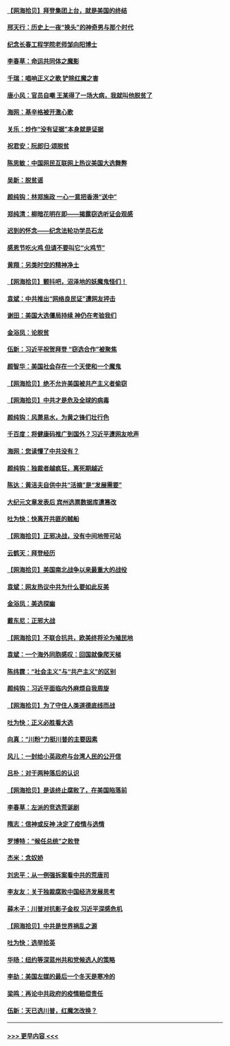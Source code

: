 #### [【网海拾贝】拜登集团上台，就是美国的终结](../pages/nsc993/n12589725.md?t=12021451) 
#### [邢天行：历史上一夜“换头”的神奇男与那个时代](../pages/nsc993/n12589424.md?t=12021451) 
#### [纪念长春工程学院老师邹向阳博士](../pages/nsc993/n12585390.md?t=12021451) 
#### [李春草：命运共同体之魔影](../pages/nsc993/n12585026.md?t=12021451) 
#### [千瑞：唱响正义之歌 铲除红魔之害](../pages/nsc993/n12585002.md?t=12021451) 
#### [唐小风：官员自嘲 王某得了一场大病，我就叫他脱贫了](../pages/nsc993/n12584981.md?t=12021451) 
#### [海网：基辛格被开激心歌](../pages/nsc993/n12584946.md?t=12021451) 
#### [关乐：炒作“没有证据”本身就是证据](../pages/nsc993/n12583146.md?t=12021451) 
#### [祝君安：阮郎归‧颂脱贫](../pages/nsc993/n12583119.md?t=12021451) 
#### [陈思敏：中国网民互联网上热议美国大选舞弊](../pages/nsc993/n12582845.md?t=12021451) 
#### [吴新：脱贫谣](../pages/nsc993/n12580839.md?t=12021451) 
#### [颜纯钩：林郑施政 一心一意把香港“送中”](../pages/nsc993/n12580805.md?t=12021451) 
#### [郑纯清：柳暗花明在即——揭露窃选听证会观感](../pages/nsc993/n12580795.md?t=12021451) 
#### [迟到的怀念——纪念法轮功学员石龙](../pages/nsc993/n12580245.md?t=12021451) 
#### [感恩节吃火鸡  但请不要叫它“火鸡节”](../pages/nsc993/n12580252.md?t=12021451) 
#### [黄翔：另类时空的精神净土](../pages/nsc993/n12578638.md?t=12021451) 
#### [【网海拾贝】颤抖吧，沼泽地的妖魔鬼怪们！](../pages/nsc993/n12578552.md?t=12021451) 
#### [袁斌：中共推出“网络良民证”遭网友抨击](../pages/nsc993/n12578511.md?t=12021451) 
#### [谢田：美国大选僵局持续 神仍在考验我们](../pages/nsc993/n12577432.md?t=12021451) 
#### [金浴凤：论脱贫](../pages/nsc993/n12576386.md?t=12021451) 
#### [伍新：习近平祝贺拜登 “窃选合作”被聚焦](../pages/nsc993/n12576358.md?t=12021451) 
#### [颜智华：美国社会存在一个天使和一个魔鬼](../pages/nsc993/n12574299.md?t=12021451) 
#### [【网海拾贝】绝不允许美国被共产主义者偷窃](../pages/nsc993/n12573396.md?t=12021451) 
#### [【网海拾贝】中共才是危及全球的病毒](../pages/nsc993/n12571204.md?t=12021451) 
#### [颜纯钩：风萧易水，为黄之锋们壮行色](../pages/nsc993/n12571487.md?t=12021451) 
#### [千百度：将健康码推广到国外？习近平遭网友呛声](../pages/nsc993/n12570808.md?t=12021451) 
#### [海网：您读懂了中共没有？](../pages/nsc993/n12570487.md?t=12021451) 
#### [颜纯钩：独裁者越疯狂，离死期越近](../pages/nsc993/n12569055.md?t=12021451) 
#### [陈达：黄洁夫自供中共“活摘”是“发展需要”](../pages/nsc993/n12568541.md?t=12021451) 
#### [大纪元文章发表后 宾州选票数据库遭篡改](../pages/nsc993/n12568105.md?t=12021451) 
#### [吐为快：快离开共匪的贼船](../pages/nsc993/n12568462.md?t=12021451) 
#### [【网海拾贝】正邪决战，没有中间地带可站](../pages/nsc993/n12568439.md?t=12021451) 
#### [云鹤天：拜登经历](../pages/nsc993/n12567294.md?t=12021451) 
#### [【网海拾贝】美国南北战争以来最重大的战役](../pages/nsc993/n12567247.md?t=12021451) 
#### [袁斌：网友热议中共为什么要如此反美](../pages/nsc993/n12567162.md?t=12021451) 
#### [金浴凤：美选探幽](../pages/nsc993/n12567147.md?t=12021451) 
#### [戴东尼：正邪大战](../pages/nsc993/n12567033.md?t=12021451) 
#### [【网海拾贝】不联合抗共，欧美终将沦为殖民地](../pages/nsc993/n12565068.md?t=12021451) 
#### [袁斌：一个海外同胞感叹：回国就像爬天梯](../pages/nsc993/n12564986.md?t=12021451) 
#### [陈纬霆：“社会主义”与“共产主义”的区别](../pages/nsc993/n12562417.md?t=12021451) 
#### [颜纯钩：习近平面临内外麻烦自我周旋](../pages/nsc993/n12563356.md?t=12021451) 
#### [【网海拾贝】为了守住人类道德底线而战](../pages/nsc993/n12562542.md?t=12021451) 
#### [吐为快：正义必胜看大选](../pages/nsc993/n12561967.md?t=12021451) 
#### [向真：“川粉”力挺川普的主要因素](../pages/nsc993/n12560774.md?t=12021451) 
#### [风儿：一封给小英政府与台湾人民的公开信](../pages/nsc993/n12560581.md?t=12021451) 
#### [吕朴：对于两种落后的认识](../pages/nsc993/n12560492.md?t=12021451) 
#### [【网海拾贝】是该终止腐败了，在美国陷落前](../pages/nsc993/n12559936.md?t=12021451) 
#### [李春草：左派的竞选荒诞剧](../pages/nsc993/n12558380.md?t=12021451) 
#### [隋志：信神或反神 决定了疫情与选情](../pages/nsc993/n12558255.md?t=12021451) 
#### [罗博特：“候任总统”之败登](../pages/nsc993/n12558189.md?t=12021451) 
#### [杰米：念奴娇](../pages/nsc993/n12558174.md?t=12021451) 
#### [刘忠平：从一例强拆案看中共的荒唐司](../pages/nsc993/n12558036.md?t=12021451) 
#### [李友友：关于独裁腐败中国经济发展思考](../pages/nsc993/n12558004.md?t=12021451) 
#### [薛木子：川普对抗影子金权 习近平深感危机](../pages/nsc993/n12557342.md?t=12021451) 
#### [【网海拾贝】中共是世界祸乱之源](../pages/nsc993/n12555353.md?t=12021451) 
#### [吐为快：选举拾英](../pages/nsc993/n12555041.md?t=12021451) 
#### [华旸：纽约等深蓝州共和党候选人的策略](../pages/nsc993/n12554309.md?t=12021451) 
#### [李劼：美国左媒的最后一个冬天是寒冷的](../pages/nsc993/n12552947.md?t=12021451) 
#### [梁鸣：再论中共政府的疫情赔偿责任](../pages/nsc993/n12553012.md?t=12021451) 
#### [伍新：天已选川普，红魔怎改换？](../pages/nsc993/n12552970.md?t=12021451) 

----
#### [ >>> 更早内容 <<< ](../indexes/nsc993-earlier.md)
